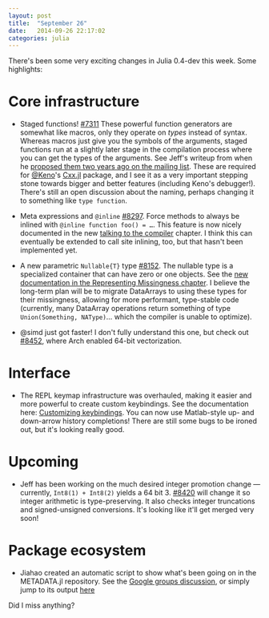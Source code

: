 ```yaml
---
layout: post
title:  "September 26"
date:   2014-09-26 22:17:02
categories: julia
---
```

There's been some very exciting changes in Julia 0.4-dev this week.  Some highlights:


# Core infrastructure

* Staged functions! [#7311](https://github.com/JuliaLang/julia/issues/7311) These powerful function generators are somewhat like macros, only they operate on *types* instead of syntax.  Whereas macros just give you the symbols of the arguments, staged functions run at a slightly later stage in the compilation process where you can get the types of the arguments.  See Jeff's writeup from when he [proposed them two years ago on the mailing list](https://groups.google.com/forum/#!searchin/julia-dev/staged$20functions/julia-dev/eSbNplQpTXQ/WMIUIRhBrxcJ).  These are required for [@Keno](http://github.com/Keno)'s [Cxx.jl](https://github.com/Keno/Cxx.jl) package, and I see it as a very important stepping stone towards bigger and better features (including Keno's debugger!).  There's still an open discussion about the naming, perhaps changing it to something like `type function`.

* Meta expressions and `@inline` [#8297](https://github.com/JuliaLang/julia/issues/8297).  Force methods to always be inlined with `@inline function foo() = …`.  This feature is now nicely documented in the new [talking to the compiler](http://docs.julialang.org/en/latest/devdocs/meta/) chapter.  I think this can eventually be extended to call site inlining, too, but that hasn't been implemented yet.

* A new parametric `Nullable{T}` type [#8152](https://github.com/JuliaLang/julia/pull/8152).  The nullable type is a specialized container that can have zero or one objects.  See the [new documentation in the Representing Missingness chapter](http://docs.julialang.org/en/latest/manual/nullable-types/).  I believe the long-term plan will be to migrate DataArrays to using these types for their missingness, allowing for more performant, type-stable code (currently, many DataArray operations return something of type `Union(Something, NAType)`… which the compiler is unable to optimize).

* @simd just got faster!  I don't fully understand this one, but check out [#8452](https://github.com/JuliaLang/julia/pull/8452), where Arch enabled 64-bit vectorization.


# Interface

* The REPL keymap infrastructure was overhauled, making it easier and more powerful to create custom keybindings.  See the documentation here: [Customizing keybindings](http://docs.julialang.org/en/latest/manual/interacting-with-julia/#customizing-keybindings).  You can now use Matlab-style up- and down-arrow history completions!  There are still some bugs to be ironed out, but it's looking really good.


# Upcoming

* Jeff has been working on the much desired integer promotion change — currently, `Int8(1) + Int8(2)` yields a 64 bit 3.  [#8420](https://github.com/JuliaLang/julia/pull/8420) will change it so integer arithmetic is type-preserving.  It also checks integer truncations and signed-unsigned conversions.  It's looking like it'll get merged very soon!


# Package ecosystem

* Jiahao created an automatic script to show what's been going on in the METADATA.jl repository.  See the [Google groups discussion](https://groups.google.com/forum/#!topic/julia-dev/lItAV5606ps), or simply jump to its output [here](https://gist.github.com/jiahao/4795b16cbd1c556acd35)


Did I miss anything?

